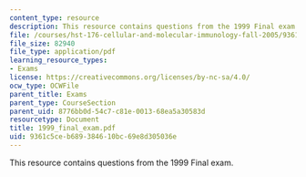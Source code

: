 ```yaml
---
content_type: resource
description: This resource contains questions from the 1999 Final exam.
file: /courses/hst-176-cellular-and-molecular-immunology-fall-2005/9361c5ceb689384610bc69e8d305036e_1999_final_exam.pdf
file_size: 82940
file_type: application/pdf
learning_resource_types:
- Exams
license: https://creativecommons.org/licenses/by-nc-sa/4.0/
ocw_type: OCWFile
parent_title: Exams
parent_type: CourseSection
parent_uid: 8776bb0d-54c7-c81e-0013-68ea5a30583d
resourcetype: Document
title: 1999_final_exam.pdf
uid: 9361c5ce-b689-3846-10bc-69e8d305036e
---
```

This resource contains questions from the 1999 Final exam.